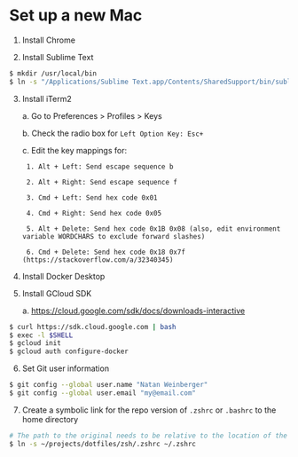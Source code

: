 # Set up a new Mac

1. Install Chrome

2. Install Sublime Text

```bash
$ mkdir /usr/local/bin
$ ln -s "/Applications/Sublime Text.app/Contents/SharedSupport/bin/subl" /usr/local/bin/subl
```

3. Install iTerm2

	a. Go to Preferences > Profiles > Keys

	b. Check the radio box for `Left Option Key: Esc+`

	c. Edit the key mappings for:

		1. Alt + Left: Send escape sequence b

		2. Alt + Right: Send escape sequence f

		3. Cmd + Left: Send hex code 0x01

		4. Cmd + Right: Send hex code 0x05

		5. Alt + Delete: Send hex code 0x1B 0x08 (also, edit environment variable WORDCHARS to exclude forward slashes)

		6. Cmd + Delete: Send hex code 0x18 0x7f (https://stackoverflow.com/a/32340345)

4. Install Docker Desktop

5. Install GCloud SDK

	a. https://cloud.google.com/sdk/docs/downloads-interactive

```bash
$ curl https://sdk.cloud.google.com | bash
$ exec -l $SHELL
$ gcloud init
$ gcloud auth configure-docker
```

6. Set Git user information

```bash
$ git config --global user.name "Natan Weinberger"
$ git config --global user.email "my@email.com"
```

7. Create a symbolic link for the repo version of `.zshrc` or `.bashrc` to the home directory

```bash
# The path to the original needs to be relative to the location of the symbolic link, so be explicit
$ ln -s ~/projects/dotfiles/zsh/.zshrc ~/.zshrc
```
